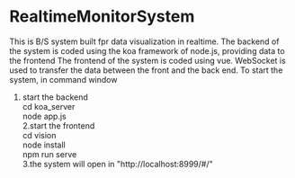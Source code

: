 # RealtimeMonitorSystem

This is B/S system built fpr data visualization in realtime.
The backend of the system is coded using the koa framework of node.js, providing data to the frontend
The frontend of the system is coded using vue.
WebSocket is used to transfer the data between the front and the back end.
To start the system, in  command window
1. start the backend  
  cd koa_server  
  node app.js\
2.start the frontend  
  cd vision  
  node install  
  npm run serve\
3.the system will open in "http://localhost:8999/#/"
